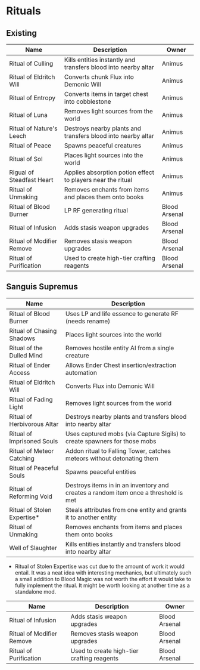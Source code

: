 # Rituals
## Existing

| Name                      | Description                                                            | Owner                    |
|---------------------------|------------------------------------------------------------------------|--------------------------|
| Ritual of Culling         | Kills entities instantly and transfers blood into nearby altar         | Animus                   |
| Ritual of Eldritch Will   | Converts chunk Flux into Demonic Will                                  | Animus                   |
| Ritual of Entropy         | Converts items in target chest into cobblestone                        | Animus                   |
| Ritual of Luna            | Removes light sources from the world                                   | Animus                   |
| Ritual of Nature's Leech  | Destroys nearby plants and transfers blood into nearby altar           | Animus                   |
| Ritual of Peace           | Spawns peaceful creatures                                              | Animus                   |
| Ritual of Sol             | Places light sources into the world                                    | Animus                   |
| Rigual of Steadfast Heart | Applies absorption potion effect to players near the ritual            | Animus                   |
| Ritual of Unmaking        | Removes enchants from items and places them onto books                 | Animus                   |
| Ritual of Blood Burner    | LP RF generating ritual                                                | Blood Arsenal            |
| Ritual of Infusion        | Adds stasis weapon upgrades                                            | Blood Arsenal            |
| Ritual of Modifier Remove | Removes stasis weapon upgrades                                         | Blood Arsenal            |
| Ritual of Purification    | Used to create high-tier crafting reagents                             | Blood Arsenal            |


## Sanguis Supremus

| Name                        | Description                                                                         |
|-----------------------------|-------------------------------------------------------------------------------------|
| Ritual of Blood Burner      | Uses LP and life essence to generate RF (needs rename)                              |
| Ritual of Chasing Shadows   | Places light sources into the world                                                 |
| Ritual of the Dulled Mind   | Removes hostile entity AI from a single creature                                    |
| Ritual of Ender Access      | Allows Ender Chest insertion/extraction automation                                  |
| Ritual of Eldritch Will     | Converts Flux into Demonic Will                                                     |
| Ritual of Fading Light      | Removes light sources from the world                                                |
| Ritual of Herbivorous Altar | Destroys nearby plants and transfers blood into nearby altar                        |
| Ritual of Imprisoned Souls  | Uses captured mobs (via Capture Sigils) to create spawners for those mobs           |
| Ritual of Meteor Catching   | Addon ritual to Falling Tower, catches meteors without detonating them              |
| Ritual of Peaceful Souls    | Spawns peaceful entities                                                            |
| Ritual of Reforming Void    | Destroys items in in an inventory and creates a random item once a threshold is met |
| Ritual of Stolen Expertise* | Steals attributes from one entity and grants it to another entity                   |
| Ritual of Unmaking          | Removes enchants from items and places them onto books                              |
| Well of Slaughter           | Kills entities instantly and transfers blood into nearby altar                      |

* Ritual of Stolen Expertise was cut due to the amount of work it would entail. It was a neat idea with interesting mechanics, but ultimately such a small addition to Blood Magic was not worth the effort it would take to fully implement the ritual. It might be worth looking at another time as a standalone mod.


| Name                      | Description                                | Owner          |
|---------------------------|--------------------------------------------|----------------|
| Ritual of Infusion        | Adds stasis weapon upgrades                | Blood Arsenal  |
| Ritual of Modifier Remove | Removes stasis weapon upgrades             | Blood Arsenal  |
| Ritual of Purification    | Used to create high-tier crafting reagents | Blood Arsenal  |

